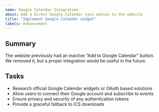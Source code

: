 ```yaml
---
name: Google Calendar Integration
about: Add a direct Google Calendar sync option to the website
title: "Implement Google Calendar widget"
labels: enhancement
---
```


## Summary
The website previously had an inactive "Add to Google Calendar" button. We removed
it, but a proper integration would be useful in the future.

## Tasks
- Research official Google Calendar widgets or OAuth based solutions
- Allow users to connect their Google account and subscribe to events
- Ensure privacy and security of any authentication tokens
- Provide a graceful fallback to ICS downloads

